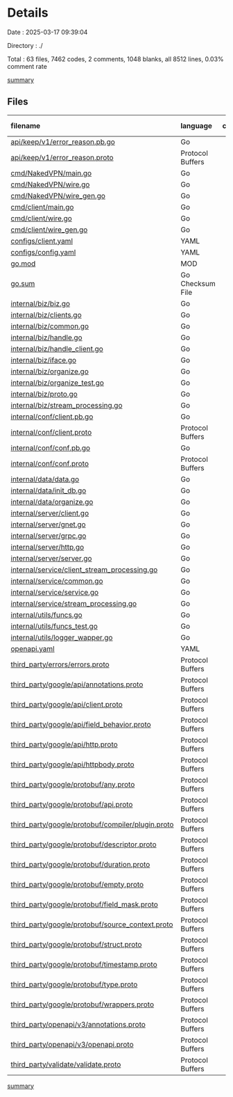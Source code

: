 # Details

Date : 2025-03-17 09:39:04

Directory : ./

Total : 63 files,  7462 codes, 2 comments, 1048 blanks, all 8512 lines, 0.03% comment rate

[summary](results.md)

## Files
| filename | language | code | comment | blank | total | comment rate |
| :--- | :--- | ---: | ---: | ---: | ---: | ---: |
| [api/keep/v1/error_reason.pb.go](../api/keep/v1/error_reason.pb.go) | Go | 115 | 0 | 19 | 134 | 0.00% |
| [api/keep/v1/error_reason.proto](../api/keep/v1/error_reason.proto) | Protocol Buffers | 10 | 0 | 4 | 14 | 0.00% |
| [cmd/NakedVPN/main.go](../cmd/NakedVPN/main.go) | Go | 106 | 0 | 10 | 116 | 0.00% |
| [cmd/NakedVPN/wire.go](../cmd/NakedVPN/wire.go) | Go | 18 | 0 | 6 | 24 | 0.00% |
| [cmd/NakedVPN/wire_gen.go](../cmd/NakedVPN/wire_gen.go) | Go | 37 | 0 | 7 | 44 | 0.00% |
| [cmd/client/main.go](../cmd/client/main.go) | Go | 101 | 0 | 8 | 109 | 0.00% |
| [cmd/client/wire.go](../cmd/client/wire.go) | Go | 22 | 0 | 6 | 28 | 0.00% |
| [cmd/client/wire_gen.go](../cmd/client/wire_gen.go) | Go | 23 | 0 | 6 | 29 | 0.00% |
| [configs/client.yaml](../configs/client.yaml) | YAML | 17 | 0 | 0 | 17 | 0.00% |
| [configs/config.yaml](../configs/config.yaml) | YAML | 30 | 0 | 1 | 31 | 0.00% |
| [go.mod](../go.mod) | MOD | 64 | 0 | 5 | 69 | 0.00% |
| [go.sum](../go.sum) | Go Checksum File | 218 | 0 | 1 | 219 | 0.00% |
| [internal/biz/biz.go](../internal/biz/biz.go) | Go | 18 | 0 | 4 | 22 | 0.00% |
| [internal/biz/clients.go](../internal/biz/clients.go) | Go | 18 | 0 | 4 | 22 | 0.00% |
| [internal/biz/common.go](../internal/biz/common.go) | Go | 84 | 0 | 11 | 95 | 0.00% |
| [internal/biz/handle.go](../internal/biz/handle.go) | Go | 84 | 0 | 11 | 95 | 0.00% |
| [internal/biz/handle_client.go](../internal/biz/handle_client.go) | Go | 42 | 0 | 7 | 49 | 0.00% |
| [internal/biz/iface.go](../internal/biz/iface.go) | Go | 34 | 0 | 8 | 42 | 0.00% |
| [internal/biz/organize.go](../internal/biz/organize.go) | Go | 235 | 0 | 32 | 267 | 0.00% |
| [internal/biz/organize_test.go](../internal/biz/organize_test.go) | Go | 82 | 0 | 16 | 98 | 0.00% |
| [internal/biz/proto.go](../internal/biz/proto.go) | Go | 119 | 0 | 20 | 139 | 0.00% |
| [internal/biz/stream_processing.go](../internal/biz/stream_processing.go) | Go | 10 | 0 | 4 | 14 | 0.00% |
| [internal/conf/client.pb.go](../internal/conf/client.pb.go) | Go | 325 | 0 | 47 | 372 | 0.00% |
| [internal/conf/client.proto](../internal/conf/client.proto) | Protocol Buffers | 24 | 0 | 6 | 30 | 0.00% |
| [internal/conf/conf.pb.go](../internal/conf/conf.pb.go) | Go | 658 | 0 | 94 | 752 | 0.00% |
| [internal/conf/conf.proto](../internal/conf/conf.proto) | Protocol Buffers | 52 | 0 | 6 | 58 | 0.00% |
| [internal/data/data.go](../internal/data/data.go) | Go | 46 | 0 | 8 | 54 | 0.00% |
| [internal/data/init_db.go](../internal/data/init_db.go) | Go | 21 | 0 | 5 | 26 | 0.00% |
| [internal/data/organize.go](../internal/data/organize.go) | Go | 22 | 0 | 6 | 28 | 0.00% |
| [internal/server/client.go](../internal/server/client.go) | Go | 49 | 0 | 10 | 59 | 0.00% |
| [internal/server/gnet.go](../internal/server/gnet.go) | Go | 102 | 0 | 15 | 117 | 0.00% |
| [internal/server/grpc.go](../internal/server/grpc.go) | Go | 27 | 0 | 4 | 31 | 0.00% |
| [internal/server/http.go](../internal/server/http.go) | Go | 27 | 0 | 4 | 31 | 0.00% |
| [internal/server/server.go](../internal/server/server.go) | Go | 6 | 0 | 3 | 9 | 0.00% |
| [internal/service/client_stream_processing.go](../internal/service/client_stream_processing.go) | Go | 134 | 0 | 11 | 145 | 0.00% |
| [internal/service/common.go](../internal/service/common.go) | Go | 1 | 0 | 1 | 2 | 0.00% |
| [internal/service/service.go](../internal/service/service.go) | Go | 4 | 0 | 3 | 7 | 0.00% |
| [internal/service/stream_processing.go](../internal/service/stream_processing.go) | Go | 114 | 0 | 12 | 126 | 0.00% |
| [internal/utils/funcs.go](../internal/utils/funcs.go) | Go | 45 | 0 | 9 | 54 | 0.00% |
| [internal/utils/funcs_test.go](../internal/utils/funcs_test.go) | Go | 50 | 0 | 5 | 55 | 0.00% |
| [internal/utils/logger_wapper.go](../internal/utils/logger_wapper.go) | Go | 77 | 0 | 14 | 91 | 0.00% |
| [openapi.yaml](../openapi.yaml) | YAML | 7 | 2 | 2 | 11 | 22.22% |
| [third_party/errors/errors.proto](../third_party/errors/errors.proto) | Protocol Buffers | 13 | 0 | 5 | 18 | 0.00% |
| [third_party/google/api/annotations.proto](../third_party/google/api/annotations.proto) | Protocol Buffers | 26 | 0 | 6 | 32 | 0.00% |
| [third_party/google/api/client.proto](../third_party/google/api/client.proto) | Protocol Buffers | 92 | 0 | 9 | 101 | 0.00% |
| [third_party/google/api/field_behavior.proto](../third_party/google/api/field_behavior.proto) | Protocol Buffers | 67 | 0 | 13 | 80 | 0.00% |
| [third_party/google/api/http.proto](../third_party/google/api/http.proto) | Protocol Buffers | 358 | 0 | 18 | 376 | 0.00% |
| [third_party/google/api/httpbody.proto](../third_party/google/api/httpbody.proto) | Protocol Buffers | 70 | 0 | 8 | 78 | 0.00% |
| [third_party/google/protobuf/any.proto](../third_party/google/protobuf/any.proto) | Protocol Buffers | 153 | 0 | 6 | 159 | 0.00% |
| [third_party/google/protobuf/api.proto](../third_party/google/protobuf/api.proto) | Protocol Buffers | 188 | 0 | 21 | 209 | 0.00% |
| [third_party/google/protobuf/compiler/plugin.proto](../third_party/google/protobuf/compiler/plugin.proto) | Protocol Buffers | 165 | 0 | 19 | 184 | 0.00% |
| [third_party/google/protobuf/descriptor.proto](../third_party/google/protobuf/descriptor.proto) | Protocol Buffers | 783 | 0 | 139 | 922 | 0.00% |
| [third_party/google/protobuf/duration.proto](../third_party/google/protobuf/duration.proto) | Protocol Buffers | 111 | 0 | 6 | 117 | 0.00% |
| [third_party/google/protobuf/empty.proto](../third_party/google/protobuf/empty.proto) | Protocol Buffers | 48 | 0 | 5 | 53 | 0.00% |
| [third_party/google/protobuf/field_mask.proto](../third_party/google/protobuf/field_mask.proto) | Protocol Buffers | 241 | 0 | 5 | 246 | 0.00% |
| [third_party/google/protobuf/source_context.proto](../third_party/google/protobuf/source_context.proto) | Protocol Buffers | 44 | 0 | 5 | 49 | 0.00% |
| [third_party/google/protobuf/struct.proto](../third_party/google/protobuf/struct.proto) | Protocol Buffers | 88 | 0 | 8 | 96 | 0.00% |
| [third_party/google/protobuf/timestamp.proto](../third_party/google/protobuf/timestamp.proto) | Protocol Buffers | 142 | 0 | 6 | 148 | 0.00% |
| [third_party/google/protobuf/type.proto](../third_party/google/protobuf/type.proto) | Protocol Buffers | 175 | 0 | 13 | 188 | 0.00% |
| [third_party/google/protobuf/wrappers.proto](../third_party/google/protobuf/wrappers.proto) | Protocol Buffers | 110 | 0 | 14 | 124 | 0.00% |
| [third_party/openapi/v3/annotations.proto](../third_party/openapi/v3/annotations.proto) | Protocol Buffers | 48 | 0 | 12 | 60 | 0.00% |
| [third_party/openapi/v3/openapi.proto](../third_party/openapi/v3/openapi.proto) | Protocol Buffers | 584 | 0 | 89 | 673 | 0.00% |
| [third_party/validate/validate.proto](../third_party/validate/validate.proto) | Protocol Buffers | 678 | 0 | 186 | 864 | 0.00% |

[summary](results.md)